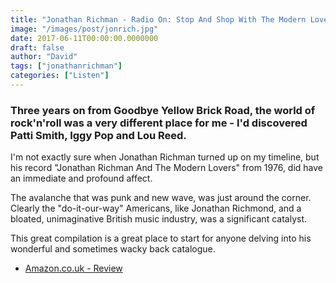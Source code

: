 ```yaml
---
title: "Jonathan Richman - Radio On: Stop And Shop With The Modern Lovers (1997)"
image: "/images/post/jonrich.jpg"
date: 2017-06-11T00:00:00.0000000
draft: false
author: "David"
tags: ["jonathanrichman"]
categories: ["Listen"]
---
```

### Three years on from Goodbye Yellow Brick Road, the world of rock'n'roll was a very different place for me -  I'd discovered Patti Smith, Iggy Pop and Lou Reed.
  
I'm not exactly sure when Jonathan Richman turned up on my timeline, but his record "Jonathan Richman And The Modern Lovers" from 1976, did have an immediate and profound affect. 

The avalanche that was punk and new wave, was just around the corner. Clearly the "do-it-our-way" Americans, like Jonathan Richmond, and a bloated, unimaginative British music industry, was a significant catalyst. 

This great compilation is a great place to start for anyone delving into his wonderful and sometimes wacky back catalogue.

-  [Amazon.co.uk - Review](https://www.amazon.co.uk/Radio-Stop-Shop-Modern-Lovers/dp/B000005C56/ref=sr_1_25?s=music&ie=UTF8&qid=1497168811&sr=1-25&keywords=jonathan+richman)